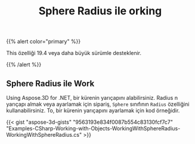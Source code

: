 ﻿---
title: Sphere Radius ile orking
type: docs
weight: 110
url: /tr/net/working-with-radius-of-sphere/
description: Using Aspose.3D for .NET, bir kürenin yarıçapını alabilirsiniz. Radius n yarıçapı almak veya ayarlamak için Sphere sınıfının Radius özelliğini kullanabilirsiniz. To, bir kürenin yarıçapını ayarlamak için kod örneğidir.
---
{{% alert color="primary" %}} 

This özelliği 19.4 veya daha büyük sürümle desteklenir.

{{% /alert %}} 
## **Sphere Radius ile Work**
Using Aspose.3D for .NET, bir kürenin yarıçapını alabilirsiniz. Radius n yarıçapı almak veya ayarlamak için sipariş, `Sphere` sınıfının `Radius` özelliğini kullanabilirsiniz. To, bir kürenin yarıçapını ayarlamak için kod örneğidir.

{{< gist "aspose-3d-gists" "9563193e834f0087b554c83130fcf7c7" "Examples-CSharp-Working-with-Objects-WorkingWithSphereRadius-WorkingWithSphereRadius.cs" >}}
